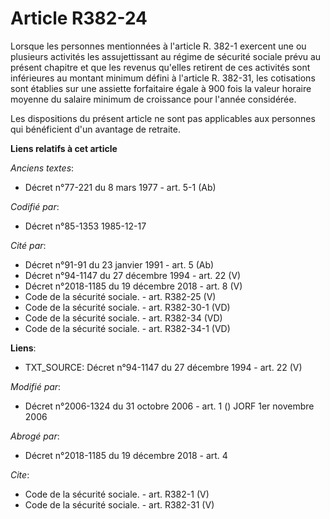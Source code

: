 # Article R382-24

Lorsque les personnes mentionnées à l'article R. 382-1 exercent une ou plusieurs activités les assujettissant au régime de
sécurité sociale prévu au présent chapitre et que les revenus qu'elles retirent de ces activités sont inférieures au montant
minimum défini à l'article R. 382-31, les cotisations sont établies sur une assiette forfaitaire égale à 900 fois la valeur
horaire moyenne du salaire minimum de croissance pour l'année considérée. 

Les dispositions du présent article ne sont pas applicables aux personnes qui bénéficient d'un avantage de retraite.

**Liens relatifs à cet article**

_Anciens textes_:

  - Décret n°77-221 du 8 mars 1977 - art. 5-1 (Ab)

_Codifié par_:

  - Décret n°85-1353 1985-12-17

_Cité par_:

  - Décret n°91-91 du 23 janvier 1991 - art. 5 (Ab)
  - Décret n°94-1147 du 27 décembre 1994 - art. 22 (V)
  - Décret n°2018-1185 du 19 décembre 2018 - art. 8 (V)
  - Code de la sécurité sociale. - art. R382-25 (V)
  - Code de la sécurité sociale. - art. R382-30-1 (VD)
  - Code de la sécurité sociale. - art. R382-34 (VD)
  - Code de la sécurité sociale. - art. R382-34-1 (VD)

**Liens**:

  - TXT_SOURCE: Décret n°94-1147 du 27 décembre 1994 - art. 22 (V)

_Modifié par_:

  - Décret n°2006-1324 du 31 octobre 2006 - art. 1 () JORF 1er novembre 2006

_Abrogé par_:

  - Décret n°2018-1185 du 19 décembre 2018 - art. 4

_Cite_:

  - Code de la sécurité sociale. - art. R382-1 (V)
  - Code de la sécurité sociale. - art. R382-31 (V)
